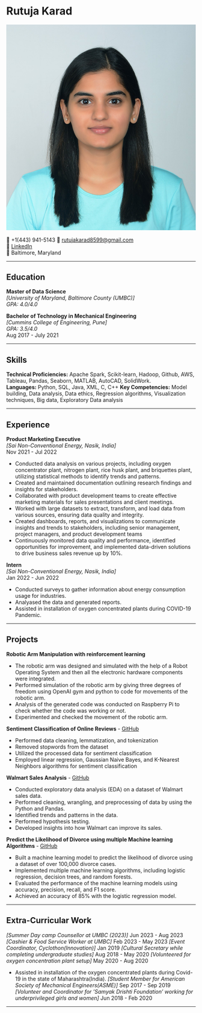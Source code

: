 # Rutuja Karad

![Rutuja Karad](https://github.com/RUTUJA8599/UMBC-DATA606-FALL2023-TUESDAY/blob/main/rutuja.jpg)

:iphone: +1(443) 941-5143 
📧 rutujakarad8599@gmail.com  
🔗 [LinkedIn](https://www.linkedin.com/in/rutuja-karad/)  
:office: Baltimore, Maryland 

---

## Education
**Master of Data Science**  
*[University of Maryland, Baltimore County (UMBC)]*  
*GPA: 4.0/4.0*  

**Bachelor of Technology in Mechanical Engineering**  
*[Cummins College of Engineering, Pune]*  
*GPA: 3.5/4.0*  
Aug 2017 - July 2021  

---

## Skills
**Technical Proficiencies:** Apache Spark, Scikit-learn, Hadoop, Github, AWS, Tableau, Pandas, Seaborn, MATLAB,
                             AutoCAD, SolidWork.  
**Languages:** Python, SQL, Java, XML, C, C++
**Key Competencies:** Model building, Data analysis, Data ethics, Regression algorithms, Visualization techniques, Big
                      data, Exploratory Data analysis

---

## Experience
**Product Marketing Executive**  
*[Sai Non-Conventional Energy, Nasik, India]*  
Nov 2021 - Jul 2022
- Conducted data analysis on various projects, including oxygen concentrator plant, nitrogen plant, rice husk plant, and
  briquettes plant, utilizing statistical methods to identify trends and patterns.
- Created and maintained documentation outlining research findings and insights for stakeholders.
- Collaborated with product development teams to create effective marketing materials for sales presentations and client
  meetings.
- Worked with large datasets to extract, transform, and load data from various sources, ensuring data quality and
  integrity.
- Created dashboards, reports, and visualizations to communicate insights and trends to stakeholders, including senior
  management, project managers, and product development teams
- Continuously monitored data quality and performance, identified opportunities for improvement, and implemented
  data-driven solutions to drive business sales revenue up by 10%.

**Intern**  
*[Sai Non-Conventional Energy, Nasik, India]*  
Jan 2022 - Jun 2022  
- Conducted surveys to gather information about energy consumption usage for industries.
- Analyased the data and generated reports.
- Assisted in installation of oxygen concentrated plants during COVID-19 Pandemic.

---

## Projects  
**Robotic Arm Manipulation with reinforcement learning** 
- The robotic arm was designed and simulated with the help of a Robot Operating System and then all the electronic
hardware components were integrated.
- Performed simulation of the robotic arm by giving three degrees of freedom using OpenAI gym and python to code for
movements of the robotic arm.
- Analysis of the generated code was conducted on Raspberry Pi to check whether the code was working or not.
- Experimented and checked the movement of the robotic arm.


**Sentiment Classification of Online Reviews** - [GitHub](https://github.com/RUTUJAK1/Sentiment-Classification/blob/main/Sentiment_classification.ipynb)
- Performed data cleaning, lemmatization, and tokenization
- Removed stopwords from the dataset
- Utilized the processed data for sentiment classification
- Employed linear regression, Gaussian Naive Bayes, and K-Nearest Neighbors algorithms for sentiment classification


**Walmart Sales Analysis** - [GitHub](https://github.com/RUTUJAK1/WalmartEDA/blob/main/Walmartproject.ipynb)
- Conducted exploratory data analysis (EDA) on a dataset of Walmart sales data.
- Performed cleaning, wrangling, and preprocessing of data by using the Python and Pandas.
- Identified trends and patterns in the data.
- Performed hypothesis testing.
- Developed insights into how Walmart can improve its sales.


**Predict the Likelihood of Divorce using multiple Machine learning Algorithms** - [GitHub](https://github.com/RUTUJAK1/Divorce_multiple_algorithms/blob/main/Divorce_Prediction.ipynb)
- Built a machine learning model to predict the likelihood of divorce using a dataset of over 100,000 divorce cases.
- Implemented multiple machine learning algorithms, including logistic regression, decision trees, and random forests.
- Evaluated the performance of the machine learning models using accuracy, precision, recall, and F1 score.
- Achieved an accuracy of 85% with the logistic regression model.

---

## Extra-Curricular Work
*[Summer Day camp Counsellor at UMBC (2023)]* 
Jun 2023 - Aug 2023
*[Cashier & Food Service Worker at UMBC]* 
Feb 2023 - May 2023
*[Event Coordinator, Cyclothon(Innovation)]* 
Jan 2019
*[Cultural Secretary while completing undergraduate studies]*
Aug 2018 - May 2020
*[Volunteered for oxygen concentration plant setup]*
May 2020 - Aug 2020
- Assisted in installation of the oxygen concentrated plants during Covid-19 in the state of Maharashtra(India).
*[Student Member for American Society of Mechanical Engineers(ASME)]*
Sep 2017 - Sep 2019
*[Volunteer and Coordinator for ’Samyak Drishti Foundation’ working for underprivileged girls and women]*
Jun 2018 - Feb 2020


---
